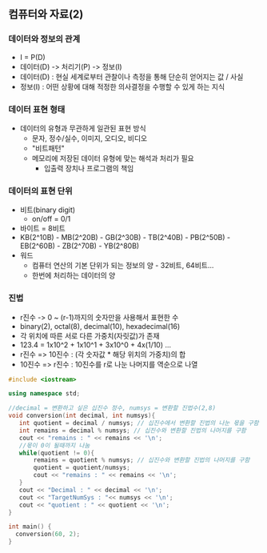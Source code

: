 ## 컴퓨터와 자료(2)

### 데이터와 정보의 관계
-  I = P(D)
-  데이터(D) -> 처리기(P) -> 정보(I)
-  데이터(D) : 현실 세계로부터 관찰이나 측정을 통해 단순히 얻어지는 값 / 사실
-  정보(I) : 어떤 상황에 대해 적정한 의사결정을 수행할 수 있게 하는 지식

### 데이터 표현 형태
- 데이터의 유형과 무관하게 일관된 표현 방식
  - 문자, 정수/실수, 이미지, 오디오, 비디오
  - "비트패턴"
  - 메모리에 저장된 데이터 유형에 맞는 해석과 처리가 필요
    - 입출력 장치나 프로그램의 책임
### 데이터의 표현 단위
- 비트(binary digit)
  - on/off = 0/1
- 바이트 = 8비트
- KB(2^10B) - MB(2^20B) - GB(2^30B) - TB(2^40B) - PB(2^50B) - EB(2^60B) - ZB(2^70B) - YB(2^80B)
- 워드
  - 컴퓨터 연산의 기본 단위가 되는 정보의 양 - 32비트, 64비트...
  - 한번에 처리하는 데이터의 양
 ### 진법
 - r진수 -> 0 ~ (r-1)까지의 숫자만을 사용해서 표현한 수
 - binary(2), octal(8), decimal(10), hexadecimal(16)
 - 각 위치에 따른 서로 다른 가중치(자릿값)가 존재
 - 123.4 = 1x10^2 + 1x10^1 + 3x10^0 + 4x(1/10) ...
 - r진수 => 10진수 : (각 숫자값 * 해당 위치의 가중치)의 합
 - 10진수 => r진수 : 10진수를 r로 나눈 나머지를 역순으로 나열
 ```c++
#include <iostream>

using namespace std;

//decimal = 변환하고 싶은 십진수 정수, numsys = 변환할 진법수(2,8)
void conversion(int decimal, int numsys){
    int quotient = decimal / numsys; // 십진수에서 변환할 진법의 나눈 몫을 구함
    int remains = decimal % numsys; // 십진수와 변환할 진법의 나머지를 구함
    cout << "remains : " << remains << '\n';
    //몫이 0이 될때까지 나눔
    while(quotient != 0){
        remains = quotient % numsys; // 십진수와 변환할 진법의 나머지를 구함
        quotient = quotient/numsys;
        cout << "remains : " << remains << '\n';
    }
    cout << "Decimal : " << decimal << '\n';
    cout << "TargetNumSys : "<< numsys << '\n';
    cout << "quotient : " << quotient << '\n';
}

int main() {
   conversion(60, 2);
}
 ```

 

